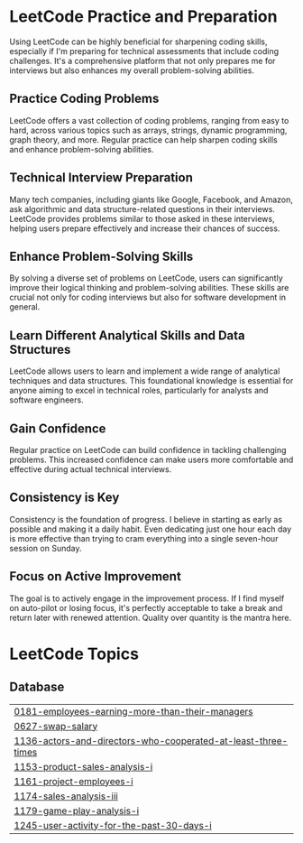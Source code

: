 # LeetCode Practice and Preparation
Using LeetCode can be highly beneficial for sharpening coding skills, especially if I'm preparing for technical assessments that include coding challenges. It's a comprehensive platform that not only prepares me for interviews but also enhances my overall problem-solving abilities.

## Practice Coding Problems
LeetCode offers a vast collection of coding problems, ranging from easy to hard, across various topics such as arrays, strings, dynamic programming, graph theory, and more. Regular practice can help sharpen coding skills and enhance problem-solving abilities.

## Technical Interview Preparation
Many tech companies, including giants like Google, Facebook, and Amazon, ask algorithmic and data structure-related questions in their interviews. LeetCode provides problems similar to those asked in these interviews, helping users prepare effectively and increase their chances of success.

## Enhance Problem-Solving Skills
By solving a diverse set of problems on LeetCode, users can significantly improve their logical thinking and problem-solving abilities. These skills are crucial not only for coding interviews but also for software development in general.

## Learn Different Analytical Skills and Data Structures
LeetCode allows users to learn and implement a wide range of analytical techniques and data structures. This foundational knowledge is essential for anyone aiming to excel in technical roles, particularly for analysts and software engineers.

## Gain Confidence
Regular practice on LeetCode can build confidence in tackling challenging problems. This increased confidence can make users more comfortable and effective during actual technical interviews.

## Consistency is Key
Consistency is the foundation of progress. I believe in starting as early as possible and making it a daily habit. Even dedicating just one hour each day is more effective than trying to cram everything into a single seven-hour session on Sunday.

## Focus on Active Improvement
The goal is to actively engage in the improvement process. If I find myself on auto-pilot or losing focus, it's perfectly acceptable to take a break and return later with renewed attention. Quality over quantity is the mantra here.

<!---LeetCode Topics Start-->
# LeetCode Topics
## Database
|  |
| ------- |
| [0181-employees-earning-more-than-their-managers](https://github.com/Yi-LingT/LeetCode-Solved-Questions/tree/master/0181-employees-earning-more-than-their-managers) |
| [0627-swap-salary](https://github.com/Yi-LingT/LeetCode-Solved-Questions/tree/master/0627-swap-salary) |
| [1136-actors-and-directors-who-cooperated-at-least-three-times](https://github.com/Yi-LingT/LeetCode-Solved-Questions/tree/master/1136-actors-and-directors-who-cooperated-at-least-three-times) |
| [1153-product-sales-analysis-i](https://github.com/Yi-LingT/LeetCode-Solved-Questions/tree/master/1153-product-sales-analysis-i) |
| [1161-project-employees-i](https://github.com/Yi-LingT/LeetCode-Solved-Questions/tree/master/1161-project-employees-i) |
| [1174-sales-analysis-iii](https://github.com/Yi-LingT/LeetCode-Solved-Questions/tree/master/1174-sales-analysis-iii) |
| [1179-game-play-analysis-i](https://github.com/Yi-LingT/LeetCode-Solved-Questions/tree/master/1179-game-play-analysis-i) |
| [1245-user-activity-for-the-past-30-days-i](https://github.com/Yi-LingT/LeetCode-Solved-Questions/tree/master/1245-user-activity-for-the-past-30-days-i) |
<!---LeetCode Topics End-->